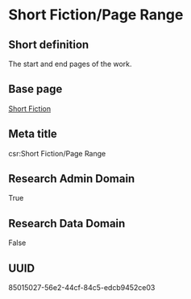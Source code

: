 # Short Fiction/Page Range
## Short definition
The start and end pages of the work.
## Base page
[Short Fiction](../../Objects/Short%20Fiction.md)
## Meta title
csr:Short Fiction/Page Range
## Research Admin Domain
True
## Research Data Domain
False
## UUID
85015027-56e2-44cf-84c5-edcb9452ce03

